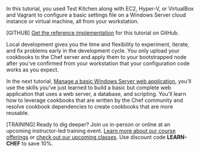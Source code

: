 In this tutorial, you used Test Kitchen along with EC2, Hyper-V, or VirtualBox and Vagrant to configure a basic settings file on a Windows Server cloud instance or virtual machine, all from your workstation.

[GITHUB] [Get the reference implementation](https://github.com/learn-chef/settings-windows/) for this tutorial on GitHub.

Local development gives you the time and flexibility to experiment, iterate, and fix problems early in the development cycle. You only upload your cookbooks to the Chef server and apply them to your bootstrapped node after you've confirmed from your workstation that your configuration code works as you expect.

In the next tutorial, [Manage a basic Windows Server web application](/manage-a-web-app/windows/), you'll use the skills you've just learned to build a basic but complete web application that uses a web server, a database, and scripting. You'll learn how to leverage cookbooks that are written by the Chef community and resolve cookbook dependencies to create cookbooks that are more reusable.

[TRAINING] Ready to dig deeper? Join us in-person or online at an upcoming instructor-led training event. [Learn more about our course offerings](https://www.chef.io/training/) or [check out our upcoming classes](https://www.chef.io/blog/events/category/training-events/). Use discount code **LEARN-CHEF** to save 10%.